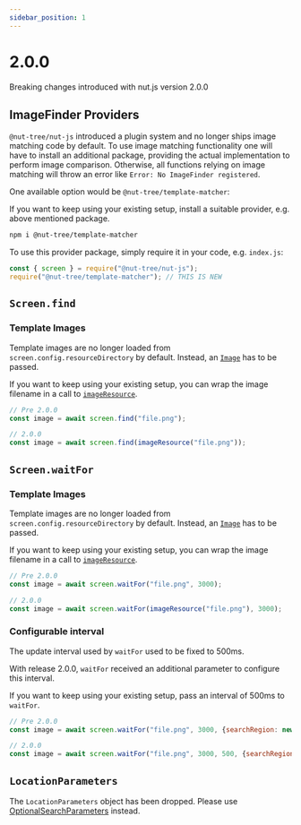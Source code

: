 ```yaml
---
sidebar_position: 1
---
```


# 2.0.0

Breaking changes introduced with nut.js version 2.0.0

## ImageFinder Providers

`@nut-tree/nut-js` introduced a plugin system and no longer ships image matching code by default.
To use image matching functionality one will have to install an additional package, providing the actual implementation to perform image comparison.
Otherwise, all functions relying on image matching will throw an error like `Error: No ImageFinder registered`.

One available option would be `@nut-tree/template-matcher`:

If you want to keep using your existing setup, install a suitable provider, e.g. above mentioned package.

```bash
npm i @nut-tree/template-matcher
```

To use this provider package, simply require it in your code, e.g. `index.js`:

```js
const { screen } = require("@nut-tree/nut-js");
require("@nut-tree/template-matcher"); // THIS IS NEW
```

## `Screen.find`

### Template Images

Template images are no longer loaded from `screen.config.resourceDirectory` by default.
Instead, an [`Image`](../datatypes/image.md) has to be passed.

If you want to keep using your existing setup, you can wrap the image filename in a call to [`imageResource`](../tutorial-screen/template-images.md#loading-images-from-resource-directory).

```js
// Pre 2.0.0
const image = await screen.find("file.png");

// 2.0.0
const image = await screen.find(imageResource("file.png"));
```

## `Screen.waitFor`

### Template Images

Template images are no longer loaded from `screen.config.resourceDirectory` by default.
Instead, an [`Image`](../datatypes/image.md) has to be passed.

If you want to keep using your existing setup, you can wrap the image filename in a call to [`imageResource`](../tutorial-screen/template-images.md#loading-images-from-resource-directory).

```js
// Pre 2.0.0
const image = await screen.waitFor("file.png", 3000);

// 2.0.0
const image = await screen.waitFor(imageResource("file.png"), 3000);
```

### Configurable interval

The update interval used by `waitFor` used to be fixed to 500ms.

With release 2.0.0, `waitFor` received an additional parameter to configure this interval.

If you want to keep using your existing setup, pass an interval of 500ms to `waitFor`.

```js
// Pre 2.0.0
const image = await screen.waitFor("file.png", 3000, {searchRegion: new Region(100, 100, 100, 100)});

// 2.0.0
const image = await screen.waitFor("file.png", 3000, 500, {searchRegion: new Region(100, 100, 100, 100)});
```

## `LocationParameters`

The `LocationParameters` object has been dropped. Please use [OptionalSearchParameters](https://nut-tree.github.io/apidoc/classes/optionalsearchparameters_class.OptionalSearchParameters.html) instead.